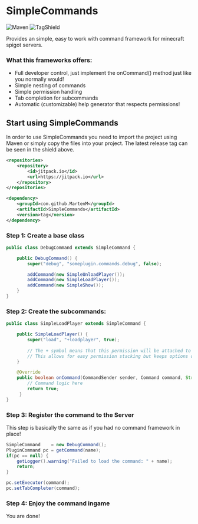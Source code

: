 # SimpleCommands
![Maven](https://github.com/MartenM/SimpleCommands/actions/workflows/maven.yml/badge.svg) ![TagShield](https://img.shields.io/github/v/tag/MartenM/simplecommands?sort=date)

Provides an simple, easy to work with command framework for minecraft spigot servers.

### What this frameworks offers:
* Full developer control, just implement the onCommand() method just like you normally would!
* Simple nesting of commands
* Simple permission handling
* Tab completion for subcommands
* Automatic (customizable) help generator that respects permissions!


## Start using SimpleCommands
In order to use SimpleCommands you need to import the project using Maven or simply copy the files into your project.
The latest release tag can be seen in the shield above.

```xml
<repositories>
    <repository>
        <id>jitpack.io</id>
        <url>https://jitpack.io</url>
    </repository>
</repositories>

<dependency>
    <groupId>com.github.MartenM</groupId>
    <artifactId>SimpleCommands</artifactId>
    <version>tag</version>
</dependency>

```

### Step 1: Create a base class
```java
public class DebugCommand extends SimpleCommand {

    public DebugCommand() {
        super("debug", "someplugin.commands.debug", false);

        addCommand(new SimpleUnloadPlayer());
        addCommand(new SimpleLoadPlayer());
        addCommand(new SimpleShow());
    }
}
```

### Step 2: Create the subcommands:
```java
public class SimpleLoadPlayer extends SimpleCommand {

    public SimpleLoadPlayer() {
        super("load", "+loadplayer", true);
        
        // The + symbol means that this permission will be attached to that of the parent.
        // This allows for easy permission stacking but keeps options open to do whatever you want!
    }

    @Override
    public boolean onCommand(CommandSender sender, Command command, String s, String[] args) {
        // Command logic here
        return true;
     }
}
```

### Step 3: Register the command to the Server
This step is basically the same as if you had no command framework in place!
```java
SimpleCommand    = new DebugCommand();
PluginCommand pc = getCommand(name);
if(pc == null) {
    getLogger().warning("Failed to load the command: " + name);
    return;
}

pc.setExecutor(command);
pc.setTabCompleter(command);
```

### Step 4: Enjoy the command ingame
You are done! 
